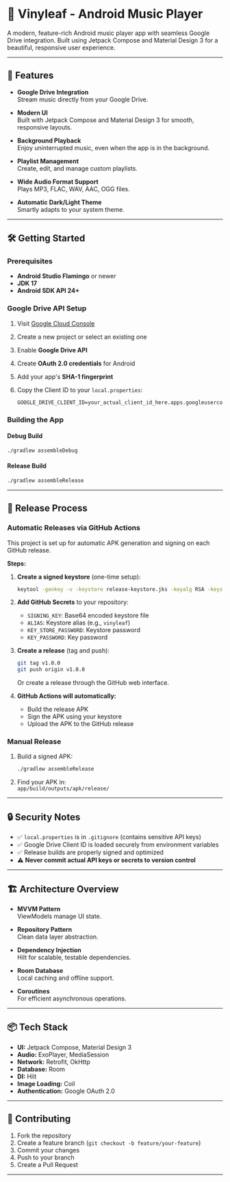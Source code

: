 # 🎵 Vinyleaf - Android Music Player

A modern, feature-rich Android music player app with seamless Google Drive integration. Built using Jetpack Compose and Material Design 3 for a beautiful, responsive user experience.

---

## 🚀 Features

- **Google Drive Integration**  
  Stream music directly from your Google Drive.

- **Modern UI**  
  Built with Jetpack Compose and Material Design 3 for smooth, responsive layouts.

- **Background Playback**  
  Enjoy uninterrupted music, even when the app is in the background.

- **Playlist Management**  
  Create, edit, and manage custom playlists.

- **Wide Audio Format Support**  
  Plays MP3, FLAC, WAV, AAC, OGG files.

- **Automatic Dark/Light Theme**  
  Smartly adapts to your system theme.

---

## 🛠️ Getting Started

### Prerequisites

- **Android Studio Flamingo** or newer  
- **JDK 17**  
- **Android SDK API 24+**

### Google Drive API Setup

1. Visit [Google Cloud Console](https://console.cloud.google.com/)
2. Create a new project or select an existing one
3. Enable **Google Drive API**
4. Create **OAuth 2.0 credentials** for Android
5. Add your app's **SHA-1 fingerprint**
6. Copy the Client ID to your `local.properties`:

   ```properties
   GOOGLE_DRIVE_CLIENT_ID=your_actual_client_id_here.apps.googleusercontent.com
   ```

### Building the App

#### Debug Build

```bash
./gradlew assembleDebug
```

#### Release Build

```bash
./gradlew assembleRelease
```

---

## 📱 Release Process

### Automatic Releases via GitHub Actions

This project is set up for automatic APK generation and signing on each GitHub release.

**Steps:**

1. **Create a signed keystore** (one-time setup):

   ```bash
   keytool -genkey -v -keystore release-keystore.jks -keyalg RSA -keysize 2048 -validity 10000 -alias vinyleaf
   ```

2. **Add GitHub Secrets** to your repository:

   - `SIGNING_KEY`: Base64 encoded keystore file
   - `ALIAS`: Keystore alias (e.g., `vinyleaf`)
   - `KEY_STORE_PASSWORD`: Keystore password
   - `KEY_PASSWORD`: Key password

3. **Create a release** (tag and push):

   ```bash
   git tag v1.0.0
   git push origin v1.0.0
   ```

   Or create a release through the GitHub web interface.

4. **GitHub Actions will automatically:**

   - Build the release APK
   - Sign the APK using your keystore
   - Upload the APK to the GitHub release

### Manual Release

1. Build a signed APK:

   ```bash
   ./gradlew assembleRelease
   ```

2. Find your APK in:  
   `app/build/outputs/apk/release/`

---

## 🔒 Security Notes

- ✅ `local.properties` is in `.gitignore` (contains sensitive API keys)
- ✅ Google Drive Client ID is loaded securely from environment variables
- ✅ Release builds are properly signed and optimized
- ⚠️ **Never commit actual API keys or secrets to version control**

---

## 🏗️ Architecture Overview

- **MVVM Pattern**  
  ViewModels manage UI state.

- **Repository Pattern**  
  Clean data layer abstraction.

- **Dependency Injection**  
  Hilt for scalable, testable dependencies.

- **Room Database**  
  Local caching and offline support.

- **Coroutines**  
  For efficient asynchronous operations.

---

## 📦 Tech Stack

- **UI:** Jetpack Compose, Material Design 3
- **Audio:** ExoPlayer, MediaSession
- **Network:** Retrofit, OkHttp
- **Database:** Room
- **DI:** Hilt
- **Image Loading:** Coil
- **Authentication:** Google OAuth 2.0

---

## 🤝 Contributing

1. Fork the repository
2. Create a feature branch (`git checkout -b feature/your-feature`)
3. Commit your changes
4. Push to your branch
5. Create a Pull Request

---
